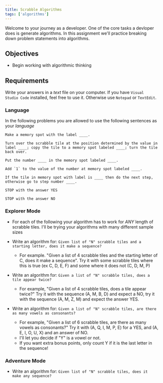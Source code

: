 ```yaml
---
title: Scrabble Algorithms
tags: ['algorithms']
---
```


Welcome to your journey as a developer. One of the core tasks a devloper does is generate algorithms. In this assignment we'll practice breaking down problem statements into algorithms.

## Objectives

- Begin working with algorithmic thinking

## Requirements

Write your answers in a _text_ file on your computer. If you have `Visual Studio Code` installed, feel free to use it. Otherwise use `Notepad` or `TextEdit`.

### Language

In the following problems you are allowed to use the following sentences as your _language_

```
Make a memory spot with the label ____.

Turn over the scrabble tile at the position determined by the value in label ____; copy the tile to a memory spot labeled ____; turn the tile back over.

Put the number ____ in the memory spot labeled ____.

Add `1` to the value of the number at memory spot labeled ____.

If the tile in memory spot with label is ____ then do the next step, otherwise go to step number ____.

STOP with the answer YES

STOP with the answer NO
```

### Explorer Mode

- For each of the following your algorithm has to work for _ANY_ length of scrabble tiles. I'll be trying your algorithms with many different sample sizes

- Write an algorithm for: `Given list of "N" scrabble tiles and a starting letter, does it make a sequence?`

  - For example. "Given a list of 4 scrabble tiles and the starting letter of C, does it make a sequence". Try it with some scrabble tiles where this is true (ex C, D, E, F) and some where it does not (C, D, M, P)

- Write an algorithm for: `Given a list of "N" scrabble tiles, does a tile appear twice?`

  - For example, "Given a list of 4 scrabble tiles, does a tile appear twice?" Try it with the sequence (A, M, B, D) and expect a NO, try it with the sequence (A, M, Z, M) and expect the answer YES.

- Write an algorithm for: `Given a list of "N" scrabble tiles, are there as many vowels as consonants?`
  - For example, "Given a list of 6 scrabble tiles, are there as many vowels as consonants?" Try it with (A, Q, I, M, P, E) for a YES, and (A, E, I, O, U, X) and an answer of NO.
  - I'll let you decide if "Y" is a vowel or not.
  - If you want extra bonus points, only count Y if it is the last letter in the sequence!

### Adventure Mode

- Write an algorithm for: `Given list of "N" scrabble tiles, does it make any sequence?`
